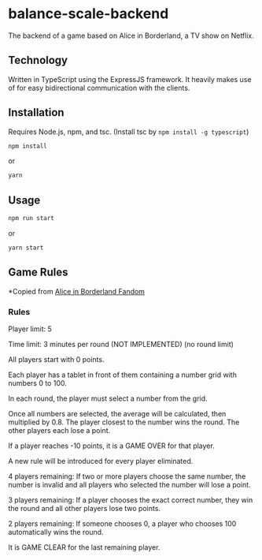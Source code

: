 # balance-scale-backend 

The backend of a game based on Alice in Borderland, a TV show on Netflix. 

## Technology

Written in TypeScript using the ExpressJS framework. It heavily makes use of  for easy bidirectional communication with the clients. 

## Installation

Requires Node.js, npm, and tsc. (Install tsc by `npm install -g typescript`)

```bash
npm install
```

or

```bash
yarn
```

## Usage

```bash
npm run start
```

or

```bash
yarn start
```

## Game Rules

*Copied from [Alice in Borderland Fandom](https://aliceinborderland.fandom.com/wiki/King_of_Diamonds_(Netflix)) 

### Rules

Player limit: 5

Time limit: 3 minutes per round (NOT IMPLEMENTED) (no round limit) 

All players start with 0 points.

Each player has a tablet in front of them containing a number grid with numbers 0 to 100.

In each round, the player must select a number from the grid.

Once all numbers are selected, the average will be calculated, then multiplied by 0.8.
The player closest to the number wins the round. The other players each lose a point. 

If a player reaches -10 points, it is a GAME OVER for that player.

A new rule will be introduced for every player eliminated.

4 players remaining: If two or more players choose the same number, the number is invalid and all players who selected the number will lose a point.

3 players remaining: If a player chooses the exact correct number, they win the round and all other players lose two points.

2 players remaining: If someone chooses 0, a player who chooses 100 automatically wins the round.

It is GAME CLEAR for the last remaining player.